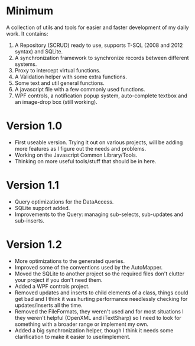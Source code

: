 # Minimum
A collection of utils and tools for easier and faster development of my daily work. It contains:

1. A Repository (SCRUD) ready to use, supports T-SQL (2008 and 2012 syntax) and SQLite.
2. A synchronization framework to synchronize records between different systems.
3. Proxy to intercept virtual functions.
4. A Validation helper with some extra functions.
5. Some text and util general functions.
6. A javascript file with a few commonly used functions.
7. WPF controls, a notification popup system, auto-complete textbox and an image-drop box (still working).

# Version 1.0
- First useable version. Trying it out on various projects, will be adding more features as I figure out the needs and problems.
- Working on the Javascript Common Library/Tools.
- Thinking on more useful tools/stuff that should be in here.

# Version 1.1
- Query optimizations for the DataAccess.
- SQLite support added.
- Improvements to the Query: managing sub-selects, sub-updates and sub-inserts.

# Version 1.2
- More optimizations to the generated queries.
- Improved some of the conventions used by the AutoMapper.
- Moved the SQLite to another project so the required files don't clutter your project if you don't need them.
- Added a WPF controls project.
- Removed updates and inserts to child elements of a class, things could get bad and I think it was hurting performance needlessly checking for updates/inserts all the time.
- Removed the FileFormats, they weren't used and for most situations I they weren't helpful (OpenXML and iTextSharp) so I need to look for something with a broader range or implement my own.
- Added a big synchronization helper, though I think it needs some clarification to make it easier to use/implement.
